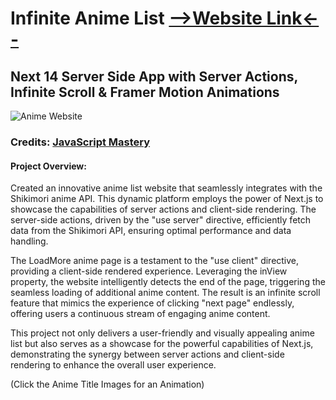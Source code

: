 # Infinite Anime List [-->Website Link<--](https://infinite-anime-list.vercel.app/)
## Next 14 Server Side App with Server Actions, Infinite Scroll & Framer Motion Animations

![Anime Website](https://i.ibb.co/MG1nbqt/YT-Thumbnails-2.png)

### Credits: [JavaScript Mastery](https://www.jsmastery.pro/)

#### Project Overview:

Created an innovative anime list website that seamlessly integrates with the Shikimori anime API. This dynamic platform employs the power of Next.js to showcase the capabilities of server actions and client-side rendering. The server-side actions, driven by the "use server" directive, efficiently fetch data from the Shikimori API, ensuring optimal performance and data handling.

The LoadMore anime page is a testament to the "use client" directive, providing a client-side rendered experience. Leveraging the inView property, the website intelligently detects the end of the page, triggering the seamless loading of additional anime content. The result is an infinite scroll feature that mimics the experience of clicking "next page" endlessly, offering users a continuous stream of engaging anime content.

This project not only delivers a user-friendly and visually appealing anime list but also serves as a showcase for the powerful capabilities of Next.js, demonstrating the synergy between server actions and client-side rendering to enhance the overall user experience.

(Click the Anime Title Images for an Animation)
